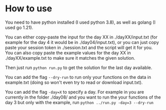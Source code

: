 # How to use
You need to have python installed (I used python 3.8), as well as golang (I used go 1.21).

You can either copy-paste the input for the day XX in ./dayXX/input.txt (for example for the day 4 it would be in ./day04/input.txt), or you can just copy paste your session token in ./session.txt and the script will get it for you.
You can also copy paste the example values for the day XX in ./dayXX/example.txt to make sure it matches the given solution.

Then just run `python run.py` to get the solution for the last day available.

You can add the flag `--dry-run` to run only your functions on the data in example.txt (doing so won't even try to read or download input.txt).

You can add the flag `-day=X` to specify a day. For example in you are currently in the folder ./day08/ and you want to run the your functions of the day 3 but only with the example, run `python ../run.py -day=3 --dry-run`

